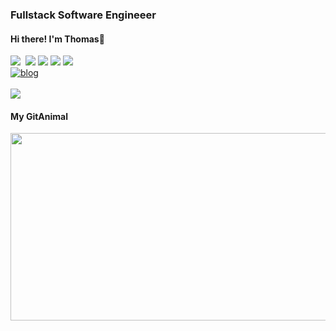 <div>
  <h3>Fullstack Software Engineeer</h3>
  <h4>Hi there! I'm Thomas🤚</h4> 
  <img src="https://img.shields.io/badge/React-61DAFB?style=flat&logo=React&logoColor=white"/>&nbsp;
  <img src="https://img.shields.io/badge/Next.js-000000?style=flat&logo=Next.js&logoColor=white"/>
  <img src="https://img.shields.io/badge/TypeScript-3178C6?style=flat&logo=TypeScript&logoColor=white"/>
  <img src="https://img.shields.io/badge/HTML5-E34F26?style=flat&logo=HTML5&logoColor=white"/> 
  <img src="https://img.shields.io/badge/CSS3-1572B6?style=flat&logo=CSS3&logoColor=white"/>
  <div>
    <a href="https://kangs-develop.tistory.com/" target="_blank"><img src="https://img.shields.io/badge/Tech_Blog-red" alt="blog"/></a>
  </div>
  <br />
  <div>
    <a href="https://hits.seeyoufarm.com"><img src="https://hits.seeyoufarm.com/api/count/incr/badge.svg?url=https%3A%2F%2Fgithub.com%2Fkangactor123&count_bg=%233D5BC8&title_bg=%23555555&icon=&icon_color=%23E7E7E7&title=hits&edge_flat=false"/></a>
  </div>

  <h4>My GitAnimal</h4>
  <div>
    <a href="https://github.com/devxb/gitanimals">
      <img
        src="https://render.gitanimals.org/farms/kangactor123"
        width="600"
        height="300"
      />
    </a>
  </div>
</div>
